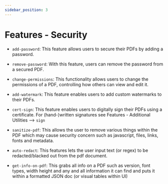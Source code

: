 ```yaml
---
sidebar_position: 3
---
```

# Features - Security

- `add-password`: This feature allows users to secure their PDFs by adding a password.

- `remove-password`: With this feature, users can remove the password from a secured PDF.

- `change-permissions`: This functionality allows users to change the permissions of a PDF, controlling how others can view and edit it.

- `add-watermark`: This feature enables users to add custom watermarks to their PDFs.

- `cert-sign`: This feature enables users to digitally sign their PDFs using a certificate. For (hand-)written signatures see Features - Additional Utilities --> `sign`

- `sanitize-pdf`: This allows the user to remove various things within the PDF which may cause security concern such as javascript, files, links, fonts and metadata.

- `auto-redact`: This features lets the user input text (or regex) to be redacted/blacked out from the pdf document.

- `get-info-on-pdf`: This grabs all info on a PDF such as version, font types, width height and any and all information it can find and puts it within a formatted JSON doc (or visual tables within UI)
